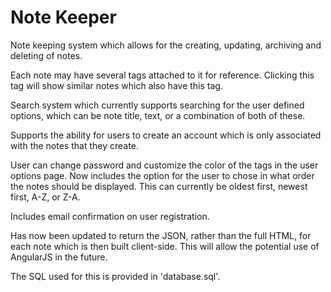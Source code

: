 # Note Keeper
Note keeping system which allows for the creating, updating, archiving and deleting of notes.

Each note may have several tags attached to it for reference. Clicking this tag will show similar notes which also have this tag. 

Search system which currently supports searching for the user defined options, which can be note title, text, or a combination of both of these. 

Supports the ability for users to create an account which is only associated with the notes that they create. 

User can change password and customize the color of the tags in the user options page. Now includes the option for the user to chose in what order the notes should be displayed. This can currently be oldest first, newest first, A-Z, or Z-A.

Includes email confirmation on user registration. 

Has now been updated to return the JSON, rather than the full HTML, for each note which is then built client-side. This will allow the potential use of AngularJS in the future.

The SQL used for this is provided in 'database.sql'.